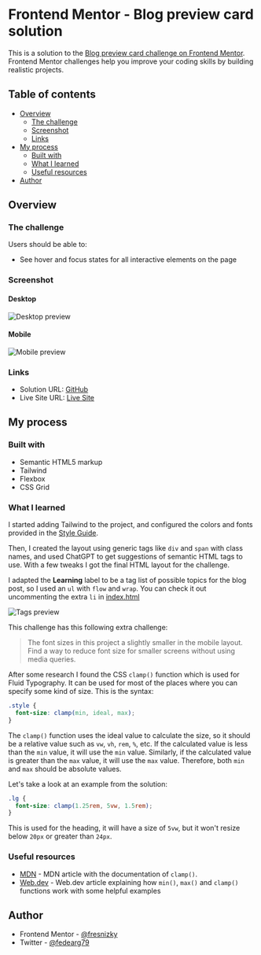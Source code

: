 # Frontend Mentor - Blog preview card solution

This is a solution to the [Blog preview card challenge on Frontend Mentor](https://www.frontendmentor.io/challenges/blog-preview-card-ckPaj01IcS). Frontend Mentor challenges help you improve your coding skills by building realistic projects.

## Table of contents

- [Overview](#overview)
  - [The challenge](#the-challenge)
  - [Screenshot](#screenshot)
  - [Links](#links)
- [My process](#my-process)
  - [Built with](#built-with)
  - [What I learned](#what-i-learned)
  - [Useful resources](#useful-resources)
- [Author](#author)

## Overview

### The challenge

Users should be able to:

- See hover and focus states for all interactive elements on the page

### Screenshot

#### Desktop

![Desktop preview](./blog-preview-card-desktop.png)

#### Mobile

![Mobile preview](./blog-preview-card-mobile.png)

### Links

- Solution URL: [GitHub](https://github.com/fresnizky/blog-preview-card)
- Live Site URL: [Live Site](https://fresnizky.github.io/blog-preview-card/)

## My process

### Built with

- Semantic HTML5 markup
- Tailwind
- Flexbox
- CSS Grid

### What I learned

I started adding Tailwind to the project, and configured the colors and fonts provided in the [Style Guide](./style-guide.md).

Then, I created the layout using generic tags like `div` and `span` with class names, and used ChatGPT to get suggestions of semantic HTML tags to use. With a few tweaks I got the final HTML layout for the challenge.

I adapted the **Learning** label to be a tag list of possible topics for the blog post, so I used an `ul` with `flow` and `wrap`. You can check it out uncommenting the extra `li` in [index.html](index.html)

![Tags preview](./blog-preview-card-tags.png)

This challenge has this following extra challenge:

> The font sizes in this project a slightly smaller in the mobile layout. Find a way to reduce font size for smaller screens without using media queries.

After some research I found the CSS `clamp()` function which is used for Fluid Typography. It can be used for most of the places where you can specify some kind of size. This is the syntax:

```css
.style {
  font-size: clamp(min, ideal, max);
}
```

The `clamp()` function uses the ideal value to calculate the size, so it should be a relative value such as `vw`, `vh`, `rem`, `%`, etc. If the calculated value is less than the `min` value, it will use the `min` value. Similarly, if the calculated value is greater than the `max` value, it will use the `max` value. Therefore, both `min` and `max` should be absolute values.

Let's take a look at an example from the solution:

```css
.lg {
  font-size: clamp(1.25rem, 5vw, 1.5rem);
}
```

This is used for the heading, it will have a size of `5vw`, but it won't resize below `20px` or greater than `24px`.

### Useful resources

- [MDN](https://developer.mozilla.org/en-US/docs/Web/CSS/clamp) - MDN article with the documentation of `clamp()`.
- [Web.dev](https://web.dev/articles/min-max-clamp) - Web.dev article explaining how `min()`, `max()` and `clamp()` functions work with some helpful examples

## Author

- Frontend Mentor - [@fresnizky](https://www.frontendmentor.io/profile/fresnizky)
- Twitter - [@fedearg79](https://www.twitter.com/fedearg79)

